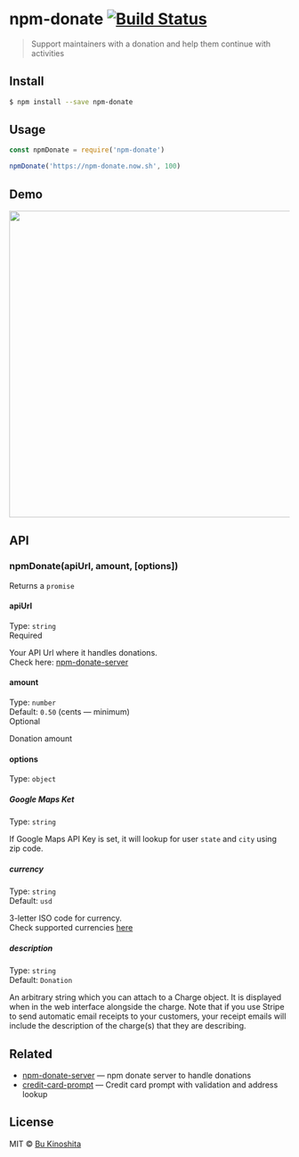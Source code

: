 # npm-donate [![Build Status](https://travis-ci.org/bukinoshita/npm-donate.svg?branch=master)](https://travis-ci.org/bukinoshita/npm-donate)

> Support maintainers with a donation and help them continue with activities


## Install
```bash
$ npm install --save npm-donate
```


## Usage
```js
const npmDonate = require('npm-donate')

npmDonate('https://npm-donate.now.sh', 100)
```


## Demo

<img src="https://github.com/bukinoshita/credit-card-prompt/blob/master/demo.gif" width="550">


## API

### npmDonate(apiUrl, amount, [options])

Returns a `promise`

#### apiUrl

Type: `string`<br/>
Required

Your API Url where it handles donations.<br/>
Check here: [npm-donate-server](https://github.com/bukinoshita/npm-donate-server)

#### amount

Type: `number`<br/>
Default: `0.50` (cents — minimum)<br/>
Optional

Donation amount

#### options

Type: `object`

##### Google Maps Ket

Type: `string`<br/>

If Google Maps API Key is set, it will lookup for user `state` and `city` using zip code.

##### currency

Type: `string`<br/>
Default: `usd`

3-letter ISO code for currency.<br/>
Check supported currencies [here](https://stripe.com/docs/currencies)

##### description

Type: `string`<br/>
Default: `Donation`

An arbitrary string which you can attach to a Charge object. It is displayed when in the web interface alongside the charge. Note that if you use Stripe to send automatic email receipts to your customers, your receipt emails will include the description of the charge(s) that they are describing.


## Related

- [npm-donate-server](https://github.com/bukinoshita/npm-donate-server) — npm donate server to handle donations
- [credit-card-prompt](https://github.com/bukinoshita/credit-card-prompt) — Credit card prompt with validation and address lookup


## License

MIT © [Bu Kinoshita](https://bukinoshita.io)

